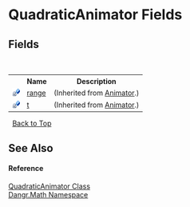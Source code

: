 # QuadraticAnimator Fields
 


## Fields
&nbsp;<table><tr><th></th><th>Name</th><th>Description</th></tr><tr><td>![Private field](media/privfield.gif "Private field")</td><td><a href="F_Dangr_Math_Animator_range">range</a></td><td> (Inherited from <a href="T_Dangr_Math_Animator">Animator</a>.)</td></tr><tr><td>![Private field](media/privfield.gif "Private field")</td><td><a href="F_Dangr_Math_Animator_t">t</a></td><td> (Inherited from <a href="T_Dangr_Math_Animator">Animator</a>.)</td></tr></table>&nbsp;
<a href="#quadraticanimator-fields">Back to Top</a>

## See Also


#### Reference
<a href="T_Dangr_Math_QuadraticAnimator">QuadraticAnimator Class</a><br /><a href="N_Dangr_Math">Dangr.Math Namespace</a><br />